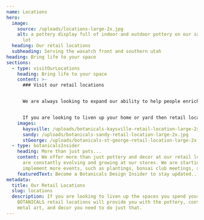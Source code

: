 ```yaml
---
name: Locations
hero:
  image:
    source: /uploads/locations-large-2x.jpg
    alt: a pottery display full of indoor and outdoor pottery on our sandy retail
      lot
  heading: Our retail locations
  subheading: Serving the wasatch front and southern utah
heading: Bring life to your space
sections:
  - type: visitOurLocations
    heading: Bring life to your space
    content: >-
      ### Visit our retail locations


      We are always looking to expand our ability to help people enrich their lives. This is why we have [two retail locations](/locations). Visit us at these locations to find beautiful ceramic pottery, metal art, yard decor, plants, and more.


      If you are looking to liven up your home or yard then retail locations will provide you with the tool necessary to do that. Our staff are always happy to answer any questions to help with your designing. We have a lot to offer, and provide a delivery service for those who want it.
    images:
      kaysville: /uploads/botanicals-kaysville-retail-location-large-2x.jpg
      sandy: /uploads/botanicals-sandy-retail-location-large-2x.jpg
      stGeorge: /uploads/botanicals-st-george-retail-location-large-2x.jpg
  - type: botanicalsInsider
    heading: More than just pots...
    content: We offer more than just pottery and decor at our retail locations. We
      are constantly evolving and growing at our stores. We are starting to
      implement more events, such as plantings, bonsai club meetings, and more.
    featuredText: Become a Botanicals Design Insider to stay updated...
metadata:
  title: Our Retail Locations
  slug: locations
  description: If you are looking to liven up the spaces you spend your time in,
    BOTANICALS retail locations will provide you with the pottery, containers,
    metal art, and decor you need to do just that.
---
```

